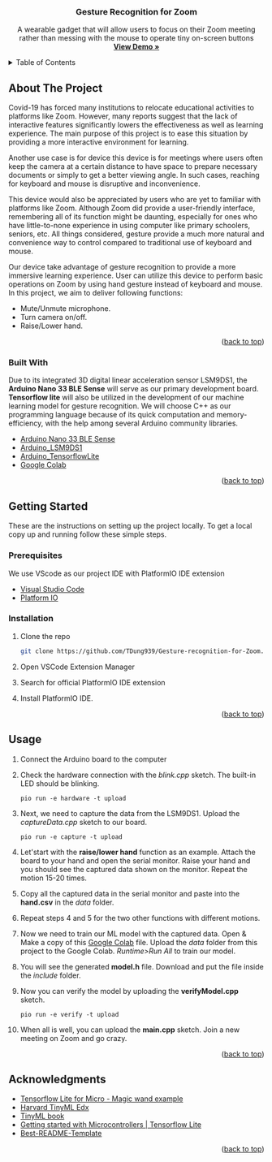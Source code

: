 <div id="top"></div>


<!-- PROJECT LOGO -->
<br />
<div align="center">

  <h3 align="center">Gesture Recognition for Zoom</h3>

  <p align="center">
    A wearable gadget that will allow users to focus on their Zoom meeting rather than messing with the mouse to operate tiny on-screen buttons
    <br />
    <a href="#"><strong>View Demo »</strong></a>
  </p>
</div>



<!-- TABLE OF CONTENTS -->
<details>
  <summary>Table of Contents</summary>
  <ol>
    <li>
      <a href="#about-the-project">About The Project</a>
      <ul>
        <li><a href="#built-with">Built With</a></li>
      </ul>
    </li>
    <li>
      <a href="#getting-started">Getting Started</a>
      <ul>
        <li><a href="#prerequisites">Prerequisites</a></li>
        <li><a href="#installation">Installation</a></li>
      </ul>
    </li>
    <li><a href="#usage">Usage</a></li>
    <!-- <li><a href="#contributing">Contributing</a></li>
    <li><a href="#license">License</a></li> -->
    <li><a href="#acknowledgments">Acknowledgments</a></li>
  </ol>
</details>



<!-- ABOUT THE PROJECT -->
## About The Project

<!-- [![Product Name Screen Shot][product-screenshot]](https://example.com) -->

Covid-19 has forced many institutions to relocate educational activities to platforms like Zoom. However, many reports suggest that the lack of interactive features significantly lowers the effectiveness as well as learning experience. The main purpose of this project is to ease this
situation by providing a more interactive environment for learning.

Another use case is for device this device is for meetings where users often keep the camera at a certain distance to have space to prepare necessary documents or simply to get a better viewing angle. In such cases, reaching for keyboard and mouse is disruptive and inconvenience.

This device would also be appreciated by users who are yet to familiar with platforms like Zoom. Although Zoom did provide a user-friendly interface, remembering all of its function might be daunting, especially for ones who have little-to-none experience in using computer like primary schoolers, seniors, etc. All things considered, gesture provide a much more natural and convenience way to control
compared to traditional use of keyboard and mouse.

Our device take advantage of gesture recognition to provide a more immersive learning experience. User can utilize this device to perform basic operations on Zoom by using hand gesture instead of keyboard and mouse. In this project, we aim to deliver following functions:
* Mute/Unmute microphone.
* Turn camera on/off.
* Raise/Lower hand.


<p align="right">(<a href="#top">back to top</a>)</p>



### Built With

Due to its integrated 3D digital linear acceleration sensor LSM9DS1, the **Arduino Nano 33 BLE Sense** will serve as our primary development board. **Tensorflow lite** will also be utilized in the development of our machine learning model for gesture recognition. We will choose C++ as our programming language because of its quick computation and memory-efficiency, with the help among several Arduino community libraries. 

* [Arduino Nano 33 BLE Sense](https://docs.arduino.cc/hardware/nano-33-ble-sense)
* [Arduino_LSM9DS1](https://www.arduino.cc/reference/en/libraries/arduino_lsm9ds1/)
* [Arduino_TensorflowLite](https://www.arduino.cc/reference/en/libraries/arduino_tensorflowlite/)
* [Google Colab](https://drive.google.com/file/d/1iYOik6-nWXY7YByqHToWi4ziPltngjGt/view?usp=sharing)


<p align="right">(<a href="#top">back to top</a>)</p>

<!-- GETTING STARTED -->
## Getting Started

These are the instructions on setting up the project locally. To get a local copy up and running follow these simple steps.

### Prerequisites

We use VScode as our project IDE with PlatformIO IDE extension
* [Visual Studio Code](https://code.visualstudio.com/)
* [Platform IO](https://platformio.org/)

### Installation

1. Clone the repo
   ```sh
   git clone https://github.com/TDung939/Gesture-recognition-for-Zoom.git
   ```
2. Open VSCode Extension Manager

3. Search for official PlatformIO IDE extension

4. Install PlatformIO IDE.


<p align="right">(<a href="#top">back to top</a>)</p>



<!-- USAGE EXAMPLES -->
## Usage

1. Connect the Arduino board to the computer

2. Check the hardware connection with the *blink.cpp* sketch. The built-in LED should be blinking.
    ```ssh
    pio run -e hardware -t upload
    ```
3. Next, we need to capture the data from the LSM9DS1. Upload the *captureData.cpp* sketch to our board.
    ```ssh
    pio run -e capture -t upload
    ```
4. Let'start with the **raise/lower hand** function as an example. Attach the board to your hand and open the serial monitor. Raise your hand and you should see the captured data shown on the monitor. Repeat the motion 15-20 times.

5. Copy all the captured data in the serial monitor and paste into the **hand.csv** in the *data* folder.

6. Repeat steps 4 and 5 for the two other functions with different motions.

7. Now we need to train our ML model with the captured data. Open & Make a copy of this [Google Colab](https://drive.google.com/file/d/1iYOik6-nWXY7YByqHToWi4ziPltngjGt/view?usp=sharing) file. Upload the *data* folder from this project to the Google Colab. *Runtime>Run All* to train our model.

8. You will see the generated **model.h** file. Download and put the file inside the *include* folder.

9. Now you can verify the model by uploading the **verifyModel.cpp** sketch.
    ```ssh
    pio run -e verify -t upload
    ```
10. When all is well, you can upload the **main.cpp** sketch. Join a new meeting on Zoom and go crazy.

<p align="right">(<a href="#top">back to top</a>)</p>

<!-- ACKNOWLEDGMENTS -->
## Acknowledgments
* [Tensorflow Lite for Micro - Magic wand example](https://github.com/tensorflow/tflite-micro/tree/main/tensorflow/lite/micro/examples/magic_wand)
* [Harvard TinyML Edx](https://www.edx.org/professional-certificate/harvardx-tiny-machine-learning)
* [TinyML book](https://www.oreilly.com/library/view/tinyml/9781492052036/)
* [Getting started with Microcontrollers | Tensorflow Lite](https://www.tensorflow.org/lite/microcontrollers/get_started_low_level)
* [Best-README-Template](https://github.com/othneildrew/Best-README-Template)

<p align="right">(<a href="#top">back to top</a>)</p>
